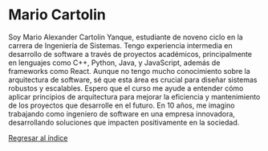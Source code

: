 # Mario Cartolin

Soy Mario Alexander Cartolin Yanque, estudiante de noveno ciclo en la carrera de Ingeniería de Sistemas. Tengo experiencia intermedia en desarrollo de software a través de proyectos académicos, principalmente en lenguajes como C++, Python, Java, y JavaScript, además de frameworks como React. Aunque no tengo mucho conocimiento sobre la arquitectura de software, sé que esta área es crucial para diseñar sistemas robustos y escalables. Espero que el curso me ayude a entender cómo aplicar principios de arquitectura para mejorar la eficiencia y mantenimiento de los proyectos que desarrolle en el futuro. En 10 años, me imagino trabajando como ingeniero de software en una empresa innovadora, desarrollando soluciones que impacten positivamente en la sociedad.


[Regresar al índice](../../proyecto.md)
